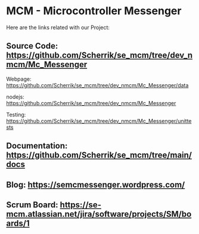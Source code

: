 # **MCM - Microcontroller Messenger**

Here are the links related with our Project:  
## Source Code: https://github.com/Scherrik/se_mcm/tree/dev_nmcm/Mc_Messenger 
Webpage: https://github.com/Scherrik/se_mcm/tree/dev_nmcm/Mc_Messenger/data

nodejs: https://github.com/Scherrik/se_mcm/tree/dev_nmcm/Mc_Messenger

Testing: https://github.com/Scherrik/se_mcm/tree/dev_nmcm/Mc_Messenger/unittests
## Documentation: https://github.com/Scherrik/se_mcm/tree/main/docs  
## Blog: https://semcmessenger.wordpress.com/  
## Scrum Board: https://se-mcm.atlassian.net/jira/software/projects/SM/boards/1  
